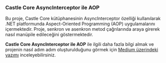 ###  **Castle Core AsyncInterceptor ile AOP**  
Bu proje, Castle Core kütüphanesinin AsyncInterceptor özelliği kullanılarak .NET platformunda Aspect-Oriented Programming (AOP) uygulamalarını içermektedir. 
Proje, senkron ve asenkron metod çağrılarında araya girerek nasıl manüpile edileceğini göstermektedir.

**Castle Core AsyncInterceptor ile AOP** ile ilgili daha fazla bilgi almak ve projenin nasıl adım adım oluşturulduğunu görmek için [Medium üzerindeki yazımı](https://medium.com/@kndlahmet/castle-core-asyncinterceptor-i%CC%87le-aop-8046fe617a72) inceleyebilirsiniz.
